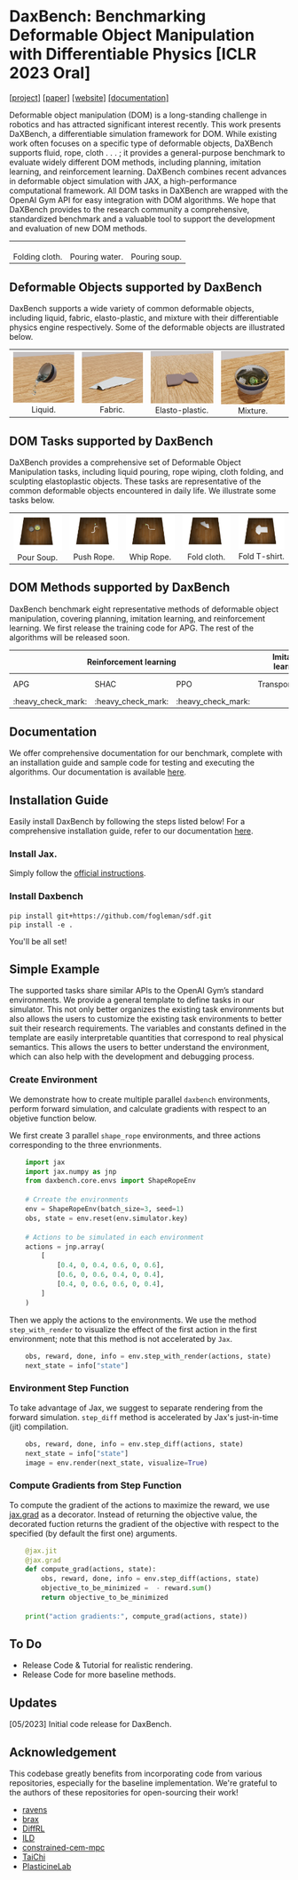 # DaxBench: Benchmarking Deformable Object Manipulation with Differentiable Physics [ICLR 2023 Oral]

[\[project\]](https://github.com/AdaCompNUS/DaXBench) [\[paper\]](https://arxiv.org/pdf/2210.13066.pdf) [\[website\]](https://daxbench.github.io/) [\[documentation\]](https://daxbench.readthedocs.io/en/latest/)

Deformable object manipulation (DOM) is a long-standing challenge in robotics and has attracted significant interest recently. This work presents DaXBench, a differentiable simulation framework for DOM. While existing work often focuses on a specific type of deformable objects, DaXBench supports fluid, rope, cloth . . . ; it provides a general-purpose benchmark to evaluate widely different DOM methods, including planning, imitation learning, and reinforcement learning. DaXBench combines recent advances in deformable object simulation with JAX, a high-performance computational framework. All DOM tasks in DaXBench are wrapped with the OpenAI Gym API for easy integration with DOM algorithms. We hope that DaXBench provides to the research community a comprehensive, standardized benchmark and a valuable tool to support the development and evaluation of new DOM methods. 

<table>
  <tr>
    <td align="center">
      <img src="./docs/images/cloth_final.gif" alt="Caption 1" width="0.33vw"/><br>
      <figcaption>Folding cloth.</figcaption>
    </td>
    <td align="center">
      <img src="./docs/images/water_final.gif" alt="Caption 2" width="0.33vw"/><br>
      <figcaption>Pouring water.</figcaption>
    </td>
    <td align="center">
      <img src="./docs/images/soup_final.gif" alt="Caption 3" width="0.33vw"/><br>
      <figcaption>Pouring soup.</figcaption>
    </td>
  </tr>
</table>

## Deformable Objects supported by DaxBench

DaxBench supports a wide variety of common deformable objects, including liquid, fabric, elasto-plastic, and mixture with their differentiable physics engine respectively. Some of the deformable objects are illustrated below.

<table>
  <tr>
    <td align="center">
      <img src="./docs/images/objects/Liquid.jpg" alt="Caption 1" width="200"/><br>
      <figcaption>Liquid.</figcaption>
    </td>
    <td align="center">
      <img src="./docs/images/objects/Fabric.jpg" alt="Caption 2" width="200"/><br>
      <figcaption>Fabric.</figcaption>
    </td>
    <td align="center">
      <img src="./docs/images/objects/Elasto-plastic.jpg" alt="Caption 3" width="200"/><br>
      <figcaption>Elasto-plastic.</figcaption>
    </td>
    <td align="center">
      <img src="./docs/images/objects/Mixture.jpg" alt="Caption 4" width="200"/><br>
      <figcaption>Mixture.</figcaption>
    </td>
  </tr>
</table>


## DOM Tasks supported by DaxBench

DaXBench provides a comprehensive set of Deformable Object Manipulation tasks, including liquid pouring, rope wiping, cloth folding, and sculpting elastoplastic objects. These tasks are representative of the common deformable objects encountered in daily life. We illustrate some tasks below.

<table>
  <tr>
  <td align="center">
      <img src="./docs/images/tasks/pour_soup.png" alt="Caption 4" width="200"/><br>
      <figcaption>Pour Soup.</figcaption>
    </td>
    <td align="center">
      <img src="./docs/images/tasks/shape_rope.jpg" alt="Caption 3" width="200"/><br>
      <figcaption>Push Rope.</figcaption>
    </td>
    <td align="center">
      <img src="./docs/images/tasks/whip_rope.jpg" alt="Caption 4" width="200"/><br>
      <figcaption>Whip Rope.</figcaption>
    </td>
    <td align="center">
      <img src="./docs/images/tasks/fold_cloth.jpg" alt="Caption 1" width="200"/><br>
      <figcaption>Fold cloth.</figcaption>
    </td>
    <td align="center">
      <img src="./docs/images/tasks/fold_tshirt.jpg" alt="Caption 2" width="200"/><br>
      <figcaption>Fold T-shirt.</figcaption>
    </td>    
  </tr>
</table>

## DOM Methods supported by DaxBench

DaxBench benchmark eight representative methods of deformable object
manipulation, covering planning, imitation learning, and reinforcement learning. We first release the training code for APG. The rest of the algorithms will be released soon.

<table>
  <thead>
    <tr>
      <th colspan="3">Reinforcement learning</th>
      <th colspan="2">Imitation learning</th>
      <th colspan="3">Planning</th>
    </tr>
  </thead>
  <tbody>
    <tr>
      <td>APG</td>
      <td>SHAC</td>
      <td>PPO</td>
      <td>Transporter</td>
      <td>ILD</td>
      <td>CEM-MPC</td>
      <td>Diff-MPC</td>
      <td>Diff-CEM_MPC</td>
    </tr>
    <tr>
      <td> :heavy_check_mark: </td>
      <td> :heavy_check_mark: </td>
      <td> :heavy_check_mark: </td>
      <td>  </td>
      <td>  </td>
      <td>  </td>
      <td>  </td>
      <td>  </td>
    </tr>
  </tbody>
</table>

## Documentation

We offer comprehensive documentation for our benchmark, complete with an installation guide and sample code for testing and executing the algorithms. Our documentation is available [here](https://daxbench.readthedocs.io/en/latest/).

## Installation Guide

Easily install DaxBench by following the steps listed below! For a comprehensive installation guide, refer to our documentation [here](https://daxbench.readthedocs.io/en/latest/).


### Install Jax. 
Simply follow the [official instructions](https://github.com/google/jax#installation).


### Install Daxbench

    pip install git+https://github.com/fogleman/sdf.git
    pip install -e .


You'll be all set!

## Simple Example

The supported tasks share similar APIs to the OpenAI Gym’s standard environments. We provide
a general template to define tasks in our simulator. This not only better organizes the existing task
environments but also allows the users to customize the existing task environments to better suit their
research requirements. The variables and constants defined in the template are easily interpretable
quantities that correspond to real physical semantics. This allows the users to better understand the
environment, which can also help with the development and debugging process.

### Create Environment

We demonstrate how to create
multiple parallel ``daxbench`` environments, perform forward simulation, and
calculate gradients with respect to an objetive function below.

We first create 3 parallel ``shape_rope`` environments, and three actions
corresponding to the three envrionments.

```python
    import jax
    import jax.numpy as jnp
    from daxbench.core.envs import ShapeRopeEnv

    # Crreate the environments
    env = ShapeRopeEnv(batch_size=3, seed=1)
    obs, state = env.reset(env.simulator.key)

    # Actions to be simulated in each environment
    actions = jnp.array(
        [
            [0.4, 0, 0.4, 0.6, 0, 0.6],
            [0.6, 0, 0.6, 0.4, 0, 0.4],
            [0.4, 0, 0.6, 0.6, 0, 0.4],
        ]
    )
```
Then we apply the actions to the environments. We use the method
``step_with_render`` to visualize the effect of the first action in the first
environment; note that this method is not accelerated by ``Jax``.

```python
    obs, reward, done, info = env.step_with_render(actions, state)
    next_state = info["state"]
```

### Environment Step Function

To take advantage of Jax, we suggest to separate rendering from the forward
simulation. ``step_diff`` method is accelerated by Jax's just-in-time (jit)
compilation.

```python
    obs, reward, done, info = env.step_diff(actions, state)
    next_state = info["state"]
    image = env.render(next_state, visualize=True)
```
### Compute Gradients from Step Function
To compute the gradient of the actions to maximize the reward, we use [jax.grad](https://jax.readthedocs.io/en/latest/_autosummary/jax.grad.html) as a
decorator. Instead of returning the objective value, the decorated fuction
returns the gradient of the objective with respect to the specified (by default
the first one) arguments.

```python
    @jax.jit
    @jax.grad
    def compute_grad(actions, state):
        obs, reward, done, info = env.step_diff(actions, state)
        objective_to_be_minimized =  - reward.sum()
        return objective_to_be_minimized

    print("action gradients:", compute_grad(actions, state))
```

## To Do
- Release Code & Tutorial for realistic rendering.
- Release Code for more baseline methods.

## Updates

[05/2023] Initial code release for DaxBench.

## Acknowledgement

This codebase greatly benefits from incorporating code from various repositories, especially for the baseline implementation. We're grateful to the authors of these repositories for open-sourcing their work!

- [ravens](https://github.com/google-research/ravens)
- [brax](https://github.com/google/brax)
- [DiffRL](https://github.com/NVlabs/DiffRL)
- [ILD](https://github.com/sail-sg/ILD)
- [constrained-cem-mpc](https://github.com/oscarkey/constrained-cem-mpc)
- [TaiChi](https://github.com/taichi-dev/taichi)
- [PlasticineLab](https://github.com/hzaskywalker/PlasticineLab)
